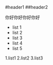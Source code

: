 #header1
##header2

你好你好你好你好

- list 1 
- list 2 
- list 3 
- list 4 
- list 5


1.list1
2.list2
3.list3 

